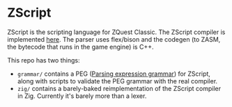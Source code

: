 # ZScript

ZScript is the scripting language for ZQuest Classic. The ZScript compiler is implemented [here](https://github.com/ZQuestClassic/ZQuestClassic/tree/main/src/parser). The parser uses flex/bison and the codegen (to ZASM, the bytecode that runs in the game engine) is C++.

This repo has two things:

* `grammar/` contains a PEG ([Parsing expression grammar](https://en.wikipedia.org/wiki/Parsing_expression_grammar)) for ZScript, along with scripts to validate the PEG grammar with the real compiler.
* `zig/` contains a barely-baked reimplementation of the ZScript compiler in Zig. Currently it's barely more than a lexer.
